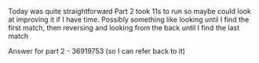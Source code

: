Today was quite straightforward
Part 2 took 11s to run so maybe could look at improving it if I have time. Possibly something like looking until I find the first match, then reversing and looking from the back until I find the last match

Answer for part 2 - 36919753 (so I can refer back to it)
